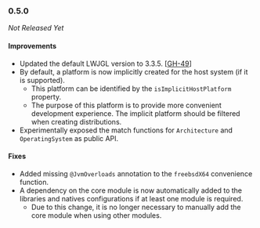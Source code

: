 ### 0.5.0

_Not Released Yet_

#### Improvements

- Updated the default LWJGL version to 3.3.5. [[GH-49](https://github.com/Osmerion/gradle-lwjgl3/issues/49)]
- By default, a platform is now implicitly created for the host system (if it is
  supported).
  - This platform can be identified by the `isImplicitHostPlatform` property.
  - The purpose of this platform is to provide more convenient development
    experience. The implicit platform should be filtered when creating
    distributions.
- Experimentally exposed the match functions for `Architecture` and
  `OperatingSystem` as public API.

#### Fixes

- Added missing `@JvmOverloads` annotation to the `freebsdX64` convenience
  function.
- A dependency on the core module is now automatically added to the libraries
  and natives configurations if at least one module is required.
  - Due to this change, it is no longer necessary to manually add the core
    module when using other modules.